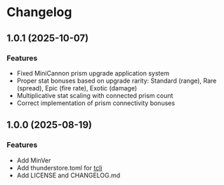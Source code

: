 # Changelog

## 1.0.1 (2025-10-07)

### Features
* Fixed MiniCannon prism upgrade application system
* Proper stat bonuses based on upgrade rarity: Standard (range), Rare (spread), Epic (fire rate), Exotic (damage)
* Multiplicative stat scaling with connected prism count
* Correct implementation of prism connectivity bonuses

## 1.0.0 (2025-08-19)

### Features
* Add MinVer
* Add thunderstore.toml for [tcli](https://github.com/thunderstore-io/thunderstore-cli)
* Add LICENSE and CHANGELOG.md
